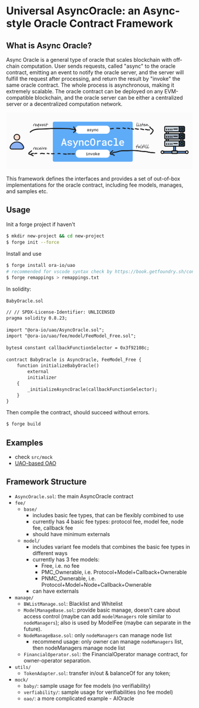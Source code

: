 # Universal AsyncOracle: an Async-style Oracle Contract Framework

## What is Async Oracle?

Async Oracle is a general type of oracle that scales blockchain with off-chain computation. 
User sends requests, called "async" to the oracle contract, emitting an event to notify the oracle server, and the server will fulfill the request after processing, and return the result by "invoke" the same oracle contract.
The whole process is asynchronous, making it extremely scalable. 
The oracle contract can be deployed on any EVM-compatible blockchain, and the oracle server can be either a centralized server or a decentralized computation network.

<div align="center"><img src="https://github.com/ora-io/UAO/blob/assets/assets/UAO%20Arch.png?raw=true" alt="UAO" width="600"/></div>

This framework defines the interfaces and provides a set of out-of-box implementations for the oracle contract, including fee models, manages, and samples etc.

## Usage

Init a forge project if haven't

```bash
$ mkdir new-project && cd new-project
$ forge init --force
```

Install and use

```bash
$ forge install ora-io/uao
# recommended for vscode syntax check by https://book.getfoundry.sh/config/vscode
$ forge remappings > remappings.txt
```

In solidity:

`BabyOracle.sol`
```solidity
// // SPDX-License-Identifier: UNLICENSED
pragma solidity 0.8.23;

import "@ora-io/uao/AsyncOracle.sol";
import "@ora-io/uao/fee/model/FeeModel_Free.sol";

bytes4 constant callbackFunctionSelector = 0x3f92108c;

contract BabyOracle is AsyncOracle, FeeModel_Free {
    function initializeBabyOracle()  
        external
        initializer
    {
        _initializeAsyncOracle(callbackFunctionSelector);
    }
}
```

Then compile the contract, should succeed without errors.

```bash
$ forge build
```

## Examples
- check `src/mock`
- [UAO-based OAO](https://github.com/ora-io/OAO-UAO)

## Framework Structure
- `AsyncOracle.sol`: the main AsyncOracle contract
- `fee/`
  - `base/`
    - includes basic fee types, that can be flexibly combined to use
    - currently has 4 basic fee types: protocol fee, model fee, node fee, callback fee
    - should have minimum externals
  - `model/`
    - includes variant fee models that combines the basic fee types in different ways
    - currently has 3 fee models: 
      - Free, i.e. no fee
      - PMC_Ownerable, i.e. Protocol+Model+Callback+Ownerable
      - PNMC_Ownerable, i.e. Protocol+Model+Node+Callback+Ownerable
    - can have externals
- `manage/`
  - `BWListManage.sol`: Blacklist and Whitelist
  - `ModelManageBase.sol`: provide basic manage, doesn't care about access control (maybe can add `modelManagers` role similar to `nodeManagers`); also is used by ModelFee (maybe can separate in the future).
  - `NodeManageBase.sol`: only `nodeManagers` can manage node list
    - recommend usage: only owner can manage `nodeManagers` list, then nodeManagers manage node list
  - `FinancialOperator.sol`: the FinancialOperator manage contract, for owner-operator separation.
- `utils/`
  - `TokenAdapter.sol`: transfer in/out & balanceOf for any token;
- `mock/`
  - `baby/`: sample usage for fee models (no verifiability)
  - `verfiability/`: sample usage for verifiabilities (no fee model)
  - `oao/`: a more complicated example - AIOracle
